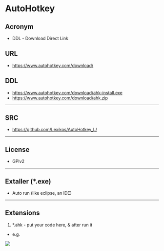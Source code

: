 # AutoHotkey

## Acronym
* DDL - Download Direct Link

## URL
* https://www.autohotkey.com/download/

## DDL
* https://www.autohotkey.com/download/ahk-install.exe
* https://www.autohotkey.com/download/ahk.zip

---

## SRC
* https://github.com/Lexikos/AutoHotkey_L/

---

## License
* GPlv2

---

## Extaller (*.exe)
* Auto run (like eclipse, an IDE)

---

## Extensions
1) *.ahk - put your code here, & after run it
  * e.g.
  
[<img src="https://i.imgur.com/MCjR5JA.png">](https://i.imgur.com/MCjR5JA.png)
